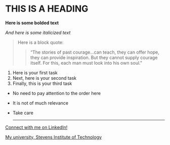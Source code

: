 # THIS IS A HEADING 

**Here is some bolded text**

*And here is some italicized text*

> Here is a block quote:
> > “The stories of past courage…can teach, they can offer hope, they can provide inspiration. But they cannot supply courage itself. For this, each man must look into his own soul."

1. Here is your first task
2. Next, here is your second task
3. Finally, this is your third task

- No need to pay attention to the order here
- It is not of much relevance
- Take care

  ---

[Connect with me on LinkedIn!](https://www.linkedin.com/in/malik-tragna/)

[My university, Stevens Institute of Technology](https://upload.wikimedia.org/wikipedia/commons/4/4f/OpenAI_Logo.svg)

